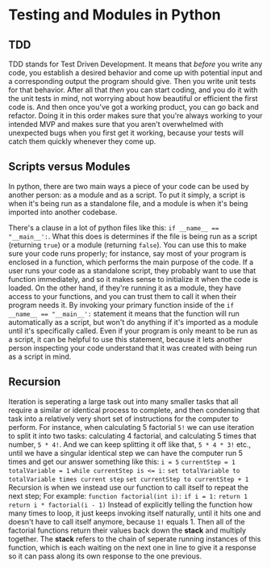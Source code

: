 # Testing and Modules in Python

## TDD

TDD stands for Test Driven Development. It means that *before* you write any code, you establish a desired behavior and come up with potential input and a corresponding output the program should give. Then you write unit tests for that behavior. After all that *then* you can start coding, and you do it with the unit tests in mind, not worrying about how beautiful or efficient the first code is. And then once you've got a working product, you can go back and refactor. Doing it in this order makes sure that you're always working to your intended MVP and makes sure that you aren't overwhelmed with unexpected bugs when you first get it working, because your tests will catch them quickly whenever they come up.

## Scripts versus Modules

In python, there are two main ways a piece of your code can be used by another person: as a module and as a script. To put it simply, a script is when it's being run as a standalone file, and a module is when it's being imported into another codebase. 

There's a clause in a lot of python files like this: `if __name__ == "__main__':`. What this does is determines if the file is being run as a script (returning `true`) or a module (returning `false`). You can use this to make sure your code runs properly; for instance, say most of your program is enclosed in a function, which performs the main purpose of the code. If a user runs your code as a standalone script, they probably want to use that function immediately, and so it makes sense to initialize it when the code is loaded. On the other hand, if they're running it as a module, they have access to your functions, and you can trust them to call it when their program needs it. By invoking your primary function inside of the `if __name__ == "__main__':` statement it means that the function will run automatically as a script, but won't do anything if it's imported as a module until it's specifically called. Even if your program is only meant to be run as a script, it can be helpful to use this statement, because it lets another person inspecting your code understand that it was created with being run as a script in mind.

## Recursion

Iteration is seperating a large task out into many smaller tasks that all require a similar or identical process to complete, and then condensing that task into a relatively very short set of instructions for the computer to perform. For instance, when calculating 5 factorial `5!` we can use iteration to split it into two tasks: calculating 4 factorial, and calculating 5 times that number, `5 * 4!`. And we can keep splitting it off like that,  `5 * 4 * 3!` etc., until we have a singular identical step we can have the computer run 5 times and get our answer something like this:
`i = 5`
`currentStep = 1`
`totalVariable = 1`
`while currentStep is <= i:`
    `set totalVariable to totalVariable times current step`
    `set currentStep to currentStep + 1`
Recursion is when we instead use our function to call itself to repeat the next step; For example:
`function factorial(int i):`
    `if i = 1:`
        `return 1`
    `return i * factorial(i - 1)`
Instead of explicitly telling the function how many times to loop, it just keeps invoking itself naturally, until it hits one and doesn't have to call itself anymore, because `1!` equals 1. Then all of the factorial functions return their values back down the **stack** and multiply together. The **stack** refers to the chain of seperate running instances of this function, which is each waiting on the next one in line to give it a response so it can pass along its own response to the one previous.
